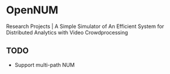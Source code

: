 # OpenNUM
Research Projects | A Simple Simulator of An Efficient System for Distributed Analytics  with Video Crowdprocessing 

## TODO
- Support multi-path NUM 
